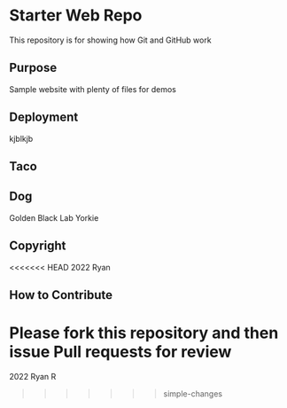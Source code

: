 # Starter Web Repo

This repository is for showing how Git and GitHub work

## Purpose

Sample website with plenty of files for demos

## Deployment
kjblkjb

## Taco

## Dog
Golden
Black Lab
Yorkie

## Copyright
<<<<<<< HEAD
2022 Ryan

## How to Contribute
Please fork this repository and then issue Pull requests for review
=======
2022 Ryan R
>>>>>>> simple-changes
